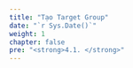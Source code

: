 ```yaml
---
title: "Tạo Target Group"
date: "`r Sys.Date()`"
weight: 1
chapter: false
pre: "<strong>4.1. </strong>"
---
```

